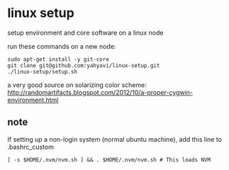 linux setup
===========

setup environment and core software on a linux node

run these commands on a new node:

<pre><code>sudo apt-get install -y git-core
git clone git@github.com:yahyavi/linux-setup.git
./linux-setup/setup.sh</code></pre>

a very good source on solarizing color scheme: http://randomartifacts.blogspot.com/2012/10/a-proper-cygwin-environment.html

note
----

If setting up a non-login system (normal ubuntu machine), add this line to .bashrc_custom
<pre><code>[ -s $HOME/.nvm/nvm.sh ] && . $HOME/.nvm/nvm.sh # This loads NVM</code></pre>
